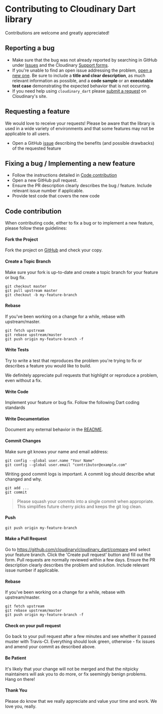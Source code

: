 # Contributing to Cloudinary Dart library

Contributions are welcome and greatly appreciated!

## Reporting a bug

- Make sure that the bug was not already reported by searching in GitHub under [Issues](https://github.com/cloudinary/cloudinary_dart) and the Cloudinary [Support forms](https://support.cloudinary.com).
- If you're unable to find an open issue addressing the problem, [open a new one](https://github.com/cloudinary/cloudinary_dart/issues/new).
  Be sure to include a **title and clear description**, as much relevant information as possible, and a **code sample** or an **executable test case** demonstrating the expected behavior that is not occurring.
- If you need help using `cloudinary_dart` please [submit a request](https://support.cloudinary.com/hc/en-us/requests/new) on Cloudinary's site.

## Requesting a feature

We would love to receive your requests!
Please be aware that the library is used in a wide variety of environments and that some features may not be applicable to all users.

- Open a GitHub [issue](https://github.com/cloudinary/cloudinary_dart) describing the benefits (and possible drawbacks) of the requested feature

## Fixing a bug / Implementing a new feature

- Follow the instructions detailed in [Code contribution](#code-contribution)
- Open a new GitHub pull request.
- Ensure the PR description clearly describes the bug / feature. Include relevant issue number if applicable.
- Provide test code that covers the new code

## Code contribution

When contributing code, either to fix a bug or to implement a new feature, please follow these guidelines:

#### Fork the Project

Fork the project on [GitHub](https://github.com/cloudinary/cloudinary_dart) and check your copy.

#### Create a Topic Branch

Make sure your fork is up-to-date and create a topic branch for your feature or bug fix.

```
git checkout master
git pull upstream master
git checkout -b my-feature-branch
```
#### Rebase

If you've been working on a change for a while, rebase with upstream/master.

```
git fetch upstream
git rebase upstream/master
git push origin my-feature-branch -f
```


#### Write Tests

Try to write a test that reproduces the problem you're trying to fix or describes a feature you would like to build.

We definitely appreciate pull requests that highlight or reproduce a problem, even without a fix.

#### Write Code

Implement your feature or bug fix.
Follow the following Dart coding standards

#### Write Documentation

Document any external behavior in the [README](README.md).

#### Commit Changes

Make sure git knows your name and email address:

```
git config --global user.name "Your Name"
git config --global user.email "contributor@example.com"
```

Writing good commit logs is important. A commit log should describe what changed and why.

```
git add ...
git commit
```


> Please squash your commits into a single commit when appropriate. This simplifies future cherry picks and keeps the git log clean.

#### Push

```
git push origin my-feature-branch
```

#### Make a Pull Request

Go to https://github.com/cloudinary/cloudinary_dart/compare and select your feature branch. Click the 'Create pull request' button and fill out the form. Pull requests are normally reviewed within a few days.
Ensure the PR description clearly describes the problem and solution. Include relevant issue number if applicable.

#### Rebase

If you've been working on a change for a while, rebase with upstream/master.

```
git fetch upstream
git rebase upstream/master
git push origin my-feature-branch -f
```

#### Check on your pull request

Go back to your pull request after a few minutes and see whether it passed muster with Travis-CI. Everything should look green, otherwise - fix issues and amend your commit as described above.

#### Be Patient

It's likely that your change will not be merged and that the nitpicky maintainers will ask you to do more, or fix seemingly benign problems. Hang on there!

#### Thank You

Please do know that we really appreciate and value your time and work. We love you, really.